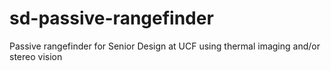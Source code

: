 # sd-passive-rangefinder
Passive rangefinder for Senior Design at UCF using thermal imaging and/or stereo vision
